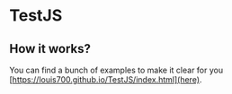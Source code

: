 # TestJS
## How it works?
You can find a bunch of examples to make it clear for you [https://louis700.github.io/TestJS/index.html](here).
